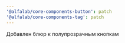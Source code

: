 ```yaml
---
'@alfalab/core-components-button': patch
'@alfalab/core-components-tag': patch
---
```


Добавлен блюр к полупрозрачным кнопкам
